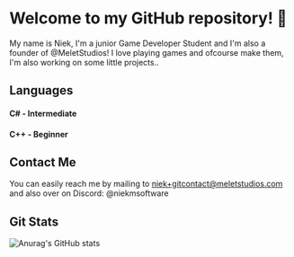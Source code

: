 # Welcome to my GitHub repository! 👋

My name is Niek, I'm a junior Game Developer Student and I'm also a founder of @MeletStudios!
I love playing games and ofcourse make them, I'm also working on some little projects..

## Languages
#### C# - Intermediate
#### C++ - Beginner
## Contact Me
You can easily reach me by mailing to niek+gitcontact@meletstudios.com and also over on Discord: 
@niekmsoftware

## Git Stats
![Anurag's GitHub stats](https://github-readme-stats.vercel.app/api?username=NiekMSoftware&show_icons=true&theme=tokyonight)
